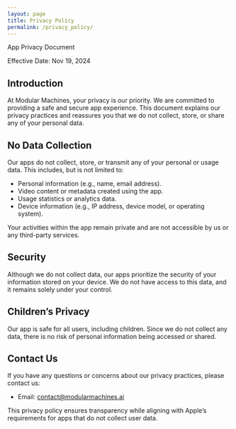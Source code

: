 ```yaml
---
layout: page
title: Privacy Policy
permalink: /privacy_policy/
---
```

App Privacy Document

Effective Date: Nov 19, 2024

## Introduction

At Modular Machines, your privacy is our priority. We are committed to providing a safe and secure app experience. This document explains our privacy practices and reassures you that we do not collect, store, or share any of your personal data.

## No Data Collection

Our apps do not collect, store, or transmit any of your personal or usage data. This includes, but is not limited to:

* Personal information (e.g., name, email address).
* Video content or metadata created using the app.
* Usage statistics or analytics data.
* Device information (e.g., IP address, device model, or operating system).

Your activities within the app remain private and are not accessible by us or any third-party services.

## Security

Although we do not collect data, our apps prioritize the security of your information stored on your device. We do not have access to this data, and it remains solely under your control.

## Children’s Privacy

Our app is safe for all users, including children. Since we do not collect any data, there is no risk of personal information being accessed or shared.

## Contact Us

If you have any questions or concerns about our privacy practices, please contact us:

* Email: contact@modularmachines.ai

This privacy policy ensures transparency while aligning with Apple’s requirements for apps that do not collect user data.